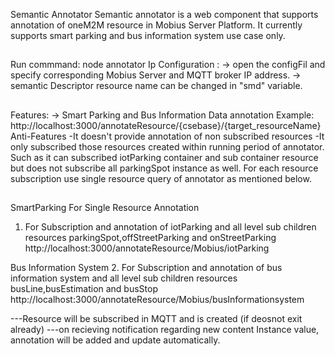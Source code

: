 Semantic Annotator 
Semantic annotator is a web component that supports annotation of oneM2M resource in Mobius Server Platform. It currently supports smart parking and bus information system use case only.

##
Run commmand: node annotator
Ip Configuration :
-> open the configFil and specify corresponding Mobius Server and MQTT broker IP address.
-> semantic Descriptor resource name can be changed in "smd" variable.
##
Features:
-> Smart Parking and Bus Information Data annotation
Example:
http://localhost:3000/annotateResource/{csebase}/{target_resourceName}
 Anti-Features
 -It doesn't provide annotation of non subscribed resources
 -It only subscribed those resources created within running period of annotator. Such as it can subscribed iotParking container and sub container resource but does not subscribe all parkingSpot instance as well. For each resource subscription use single resource query of annotator as mentioned below.
 
##
SmartParking
For Single Resource Annotation
1. For Subscription and annotation of iotParking and all level sub children resources
parkingSpot,offStreetParking and onStreetParking
http://localhost:3000/annotateResource/Mobius/iotParking

Bus Information System
2.  For Subscription and annotation of bus information system and all level sub children resources
busLine,busEstimation and busStop http://localhost:3000/annotateResource/Mobius/busInformationsystem

---Resource will be subscribed in MQTT and <subscribeToresource> is created (if deosnot exit already)
---on recieving notification regarding new content Instance value, annotation will be added and update automatically.

##


